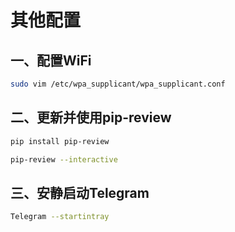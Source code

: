 # 其他配置

## 一、配置WiFi

```bash
sudo vim /etc/wpa_supplicant/wpa_supplicant.conf
```

## 二、更新并使用pip-review

```bash
pip install pip-review
```

```bash
pip-review --interactive
```

## 三、安静启动Telegram

```bash
Telegram --startintray
```
